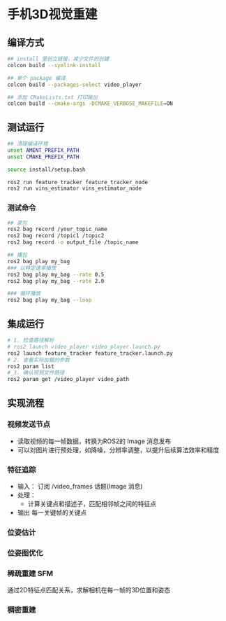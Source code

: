 # 手机3D视觉重建

## 编译方式

```bash
## install 里创立链接，减少文件的创建
colcon build --symlink-install

## 单个 package 编译
colcon build --packages-select video_player

## 添加 CMakeLists.txt 打印输出
colcon build --cmake-args -DCMAKE_VERBOSE_MAKEFILE=ON
```

## 测试运行

```bash
## 清理编译环境
unset AMENT_PREFIX_PATH
unset CMAKE_PREFIX_PATH

source install/setup.bash

ros2 run feature_tracker feature_tracker_node
ros2 run vins_estimator vins_estimator_node
```

### 测试命令

```bash
## 录包
ros2 bag record /your_topic_name
ros2 bag record /topic1 /topic2
ros2 bag record -o output_file /topic_name

## 播包
ros2 bag play my_bag
### 以特定速率播放
ros2 bag play my_bag --rate 0.5
ros2 bag play my_bag --rate 2.0

### 循环播放
ros2 bag play my_bag --loop

```

## 集成运行

```bash
# 1. 检查路径解析
# ros2 launch video_player video_player.launch.py
ros2 launch feature_tracker feature_tracker.launch.py
# 2. 查看实际加载的参数
ros2 param list
# 3. 确认视频文件路径
ros2 param get /video_player video_path
```

## 实现流程

### 视频发送节点

+ 读取视频的每一帧数据，转换为ROS2的 Image 消息发布
+ 可以对图片进行预处理，如降噪，分辨率调整，以提升后续算法效率和精度

### 特征追踪

+ 输入： 订阅 /video_frames 话题(Image 消息)
+ 处理：
    + 计算关键点和描述子，匹配相邻帧之间的特征点
+ 输出 每一关键帧的关键点

### 位姿估计

### 位姿图优化

### 稀疏重建 SFM

通过2D特征点匹配关系，求解相机在每一帧的3D位置和姿态

### 稠密重建